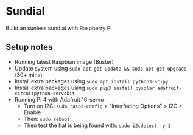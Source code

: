 # Sundial
Build an sunless sundial with Raspberry Pi

## Setup notes
 * Running latest Raspbian image (Buster)
 * Update system using `sudo apt-get update && sudo apt-get upgrade` (30+ mins)
 * Install extra packages using `sudo apt install python3-scipy`
 * Install extra packages using `sudo pip3 install pysolar adafruit-circuitpython-servokit`
 * Running Pi 4 with Adafruit 16-servo
   * Turn on I2C: `sudo raspi-config` > "Interfacing Options" > I2C > Enable
   * Then: `sudo reboot`
   * Then test the hat is being found with: `sudo i2cdetect -y 1`
